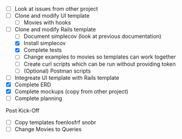 - [ ] Look at issues from other project
- [ ] Clone and modify UI template
  - [ ] Movies with hooks
- [ ] Clone and modify Rails template
  - [ ] Document simplecov (look at previous documentation)
  - [X] Install simplecov
  - [X] Complete tests
  - [ ] Change examples to movies so templates can work together
  - [ ] Create curl scripts which can be run without providing token
  - [ ] (Optional) Postman scripts
- [ ] Integreate UI template with Rails template
- [X] Complete ERD
- [X] Complete mockups (copy from other project)
- [ ] Complete planning

Post Kick-Off
- [ ] Copy templates foenlosfrf snobr
- [ ] Change Movies to Queries
